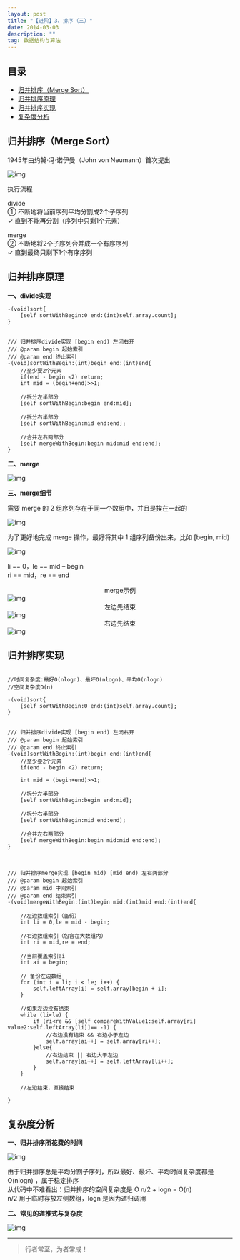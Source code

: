 ```yaml
---
layout: post
title: "【进阶】3、排序（三）"
date: 2014-03-03
description: ""
tag: 数据结构与算法
---
```







## 目录

* [归并排序（Merge Sort）](#content1)
* [归并排序原理](#content2)
* [归并排序实现](#content3)
* [复杂度分析](#content4)






<!-- ************************************************ -->
## <a id="content1"></a>归并排序（Merge Sort）

1945年由约翰·冯·诺伊曼（John von Neumann）首次提出

<img src="/images/DataStructurs2/sort15.png" alt="img">


执行流程  

divide   
① 不断地将当前序列平均分割成2个子序列   
✓ 直到不能再分割（序列中只剩1个元素）   

merge    
② 不断地将2个子序列合并成一个有序序列    
✓ 直到最终只剩下1个有序序列     


<!-- ************************************************ -->
## <a id="content2"></a>归并排序原理

**一、divide实现**

```
-(void)sort{
    [self sortWithBegin:0 end:(int)self.array.count];
}


/// 归并排序divide实现 [begin end) 左闭右开
/// @param begin 起始索引
/// @param end 终止索引
-(void)sortWithBegin:(int)begin end:(int)end{
    //至少要2个元素
    if(end - begin <2) return;
    int mid = (begin+end)>>1;
    
    //拆分左半部分
    [self sortWithBegin:begin end:mid];
    
    //拆分右半部分
    [self sortWithBegin:mid end:end];
    
    //合并左右两部分
    [self mergeWithBegin:begin mid:mid end:end];
}
```


**二、merge**

<img src="/images/DataStructurs2/sort16.png" alt="img">

**三、merge细节**


需要 merge 的 2 组序列存在于同一个数组中，并且是挨在一起的

<img src="/images/DataStructurs2/sort17.png" alt="img">


为了更好地完成 merge 操作，最好将其中 1 组序列备份出来，比如 [begin, mid)

<img src="/images/DataStructurs2/sort18.png" alt="img">


li == 0，le == mid – begin   
ri == mid，re == end    


<center>merge示例</center>

<img src="/images/DataStructurs2/sort19.png" alt="img">

<center>左边先结束</center>

<img src="/images/DataStructurs2/sort20.png" alt="img">

<center>右边先结束</center>

<img src="/images/DataStructurs2/sort21.png" alt="img">



<!-- ************************************************ -->
## <a id="content3"></a>归并排序实现

```

//时间复杂度:最好O(nlogn)、最坏O(nlogn)、平均O(nlogn)
//空间复杂度O(n)

-(void)sort{
    [self sortWithBegin:0 end:(int)self.array.count];
}


/// 归并排序divide实现 [begin end) 左闭右开
/// @param begin 起始索引
/// @param end 终止索引
-(void)sortWithBegin:(int)begin end:(int)end{
    //至少要2个元素
    if(end - begin <2) return;
    
    int mid = (begin+end)>>1;
    
    //拆分左半部分
    [self sortWithBegin:begin end:mid];
    
    //拆分右半部分
    [self sortWithBegin:mid end:end];
    
    //合并左右两部分
    [self mergeWithBegin:begin mid:mid end:end];
}



/// 归并排序merge实现 [begin mid) [mid end) 左右两部分
/// @param begin 起始索引
/// @param mid 中间索引
/// @param end 结束索引
-(void)mergeWithBegin:(int)begin mid:(int)mid end:(int)end{
    
    //左边数组索引（备份）
    int li = 0,le = mid - begin;
    
    //右边数组索引（包含在大数组内）
    int ri = mid,re = end;
    
    //当前覆盖索引ai
    int ai = begin;
    
    // 备份左边数组
    for (int i = li; i < le; i++) {
        self.leftArray[i] = self.array[begin + i];
    }
    
    //如果左边没有结束
    while (li<le) {
        if (ri<re && [self compareWithValue1:self.array[ri] value2:self.leftArray[li]]== -1) {
            //右边没有结束 && 右边小于左边
            self.array[ai++] = self.array[ri++];
        }else{
            //右边结束 || 右边大于左边
            self.array[ai++] = self.leftArray[li++];
        }
    }
    
    //左边结束，直接结束
    
}
```


<!-- ************************************************ -->
## <a id="content4"></a>复杂度分析



**一、归并排序所花费的时间**

<img src="/images/DataStructurs2/sort22.png" alt="img">

由于归并排序总是平均分割子序列，所以最好、最坏、平均时间复杂度都是 O(nlogn) ，属于稳定排序      
从代码中不难看出：归并排序的空间复杂度是 O n/2 + logn = O(n)       
n/2 用于临时存放左侧数组，logn 是因为递归调用      


**二、常见的递推式与复杂度**

<img src="/images/DataStructurs2/sort23.png" alt="img">


----------
>  行者常至，为者常成！


